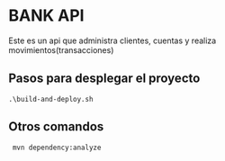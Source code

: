 # BANK API 

Este es un api que administra clientes, cuentas y realiza movimientos(transacciones)


## Pasos para desplegar el proyecto

    .\build-and-deploy.sh

## Otros comandos
     mvn dependency:analyze

